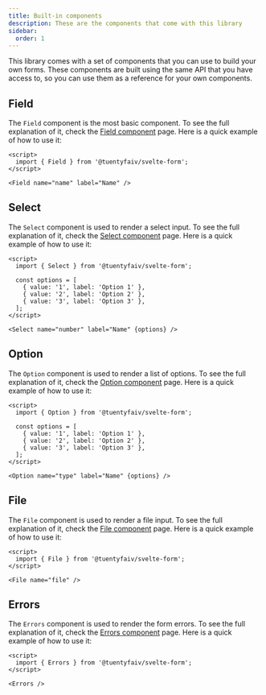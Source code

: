 ```yaml
---
title: Built-in components
description: These are the components that come with this library
sidebar:
  order: 1
---
```


This library comes with a set of components that you can use to build your own forms. These components are built using the same API that you have access to, so you can use them as a reference for your own components.


## Field

The `Field` component is the most basic component. To see the full explanation of it, check the [Field component](/components/field) page.
Here is a quick example of how to use it:

```svelte
<script>
  import { Field } from '@tuentyfaiv/svelte-form';
</script>

<Field name="name" label="Name" />

```

## Select

The `Select` component is used to render a select input. To see the full explanation of it, check the [Select component](/components/select) page.
Here is a quick example of how to use it:

```svelte
<script>
  import { Select } from '@tuentyfaiv/svelte-form';

  const options = [
    { value: '1', label: 'Option 1' },
    { value: '2', label: 'Option 2' },
    { value: '3', label: 'Option 3' },
  ];
</script>

<Select name="number" label="Name" {options} />

```

## Option

The `Option` component is used to render a list of options. To see the full explanation of it, check the [Option component](/components/option) page.
Here is a quick example of how to use it:

```svelte
<script>
  import { Option } from '@tuentyfaiv/svelte-form';

  const options = [
    { value: '1', label: 'Option 1' },
    { value: '2', label: 'Option 2' },
    { value: '3', label: 'Option 3' },
  ];
</script>

<Option name="type" label="Name" {options} />

```

## File

The `File` component is used to render a file input. To see the full explanation of it, check the [File component](/components/file) page.
Here is a quick example of how to use it:

```svelte
<script>
  import { File } from '@tuentyfaiv/svelte-form';
</script>

<File name="file" />

```

## Errors

The `Errors` component is used to render the form errors. To see the full explanation of it, check the [Errors component](/components/errors) page.
Here is a quick example of how to use it:

```svelte
<script>
  import { Errors } from '@tuentyfaiv/svelte-form';
</script>

<Errors />

```